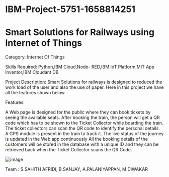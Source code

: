 # IBM-Project-5751-1658814251
# Smart Solutions for Railways using Internet of Things

Category: 
Internet Of Things

Skills Required:
Python,IBM Cloud,Node- RED,IBM IoT Platform,MIT App Inventor,IBM Cloudant DB

Project Description:
Smart Solutions for railways is designed to reduced the work load of the user and also the use of paper. Here in this project we have all the features shown below.

Features:

A Web page is designed for the public where they can book tickets by seeing the available seats.
After booking the train, the person will get a QR code which has to be shown to the Ticket Collector while boarding the train.
The ticket collectors can scan the QR code to identify the personal details.
A GPS module is present in the train to track it. The live status of the journey is updated in the Web app continuously
All the booking details of the customers will be stored in the database with a unique ID and they can be retrieved back when the Ticket Collector scans the QR Code.

![image](https://user-images.githubusercontent.com/113233320/201532723-61337c5d-e90d-4492-9ae9-d136d450e0cb.png)


Team : S.SAHITH AFRIDI, B.SANJAY, A.PALANIYAPPAN, M.DIWAKAR
